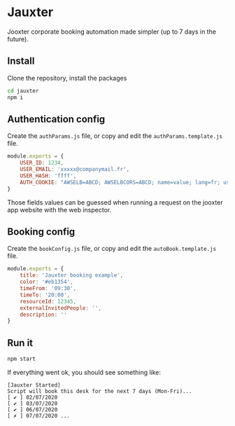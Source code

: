 # Jauxter

Jooxter corporate booking automation made simpler (up to 7 days in the future).

## Install

Clone the repository, install the packages

```bash
cd jauxter
npm i
```

## Authentication config

Create the `authParams.js` file, or copy and edit the `authParams.template.js` file.

```js
module.exports = {
    USER_ID: 1234,
    USER_EMAIL: 'xxxxx@companymail.fr',
    USER_HASH: 'ffff',
    AUTH_COOKIE: "AWSELB=ABCD; AWSELBCORS=ABCD; name=value; lang=fr; username=ffff; x-api-key=ffff; JSESSIONID=YYYY"
}
```

Those fields values can be guessed when running a request on the jooxter app website with the web inspector.

## Booking config

Create the `bookConfig.js` file, or copy and edit the `autoBook.template.js` file.

```js
module.exports = {
    title: 'Jauxter booking example',
    color: '#eb1354',
    timeFrom: '09:30',
    timeTo: '20:00',
    resourceId: 12345,
    externalInvitedPeople: '',
    description: ''
}
```

## Run it

```bash
npm start
```

If everything went ok, you should see something like:

```
[Jauxter Started]
Script will book this desk for the next 7 days (Mon-Fri)...
[ ✔ ] 02/07/2020
[ ✔ ] 03/07/2020
[ ✔ ] 06/07/2020
[ ✗ ] 07/07/2020 ...
```